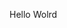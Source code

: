 Hello Wolrd


































































































































































































































































































































































































































































































































































































































































































































































































































































































































































































































































































































































































































































































































































































































































































































































































































































































































































































































































































































































































































































































































































































































































































































































































































































































































































































































































































































































































































































































































































































































































































































































































































































































































































































































































































































































































































































































































































































































































































































































































































































































































































































































































































































































































































































































































































































































































































































































































































































































































































































































































































































